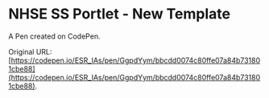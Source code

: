 # NHSE SS Portlet - New Template

A Pen created on CodePen.

Original URL: [https://codepen.io/ESR_IAs/pen/GgpdYym/bbcdd0074c80ffe07a84b731801cbe88](https://codepen.io/ESR_IAs/pen/GgpdYym/bbcdd0074c80ffe07a84b731801cbe88).

